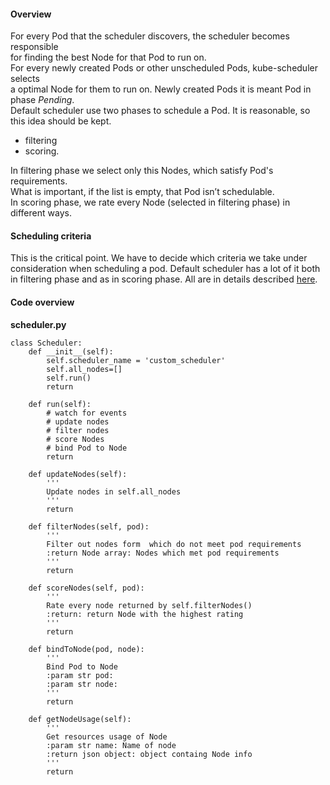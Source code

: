 #### Overview
For every Pod that the scheduler discovers, the scheduler becomes responsible <br>
for finding the best Node for that Pod to run on. <br>
For every newly created Pods or other unscheduled Pods, kube-scheduler selects <br>
a optimal Node for them to run on. Newly created Pods it is meant Pod in phase _Pending_. <br>
Default scheduler use two phases to schedule a Pod. It is reasonable, so this idea should be kept.
- filtering
- scoring.

In filtering phase we select only this Nodes, which satisfy Pod's requirements. <br>
What is important, if the list is empty, that Pod isn’t schedulable. <br>
In scoring phase, we rate every Node (selected in filtering phase) in different ways. <br>

#### Scheduling criteria
This is the critical point. We have to decide which criteria we take under <br>
consideration when scheduling a pod. Default scheduler has a lot of it both <br>
in filtering phase and as in scoring phase. All are in details described [here](https://kubernetes.io/docs/concepts/scheduling/kube-scheduler/#default-policies). <br>


#### Code overview
__scheduler.py__
```
class Scheduler:
	def __init__(self):
		self.scheduler_name = 'custom_scheduler'
		self.all_nodes=[]
		self.run()
		return

	def run(self):
		# watch for events
		# update nodes
		# filter nodes
		# score Nodes
		# bind Pod to Node
		return

	def updateNodes(self):
		'''
		Update nodes in self.all_nodes
		'''
		return

	def filterNodes(self, pod):
		'''
		Filter out nodes form  which do not meet pod requirements
		:return Node array: Nodes which met pod requirements
		'''
		return

	def scoreNodes(self, pod):
		'''
		Rate every node returned by self.filterNodes()
		:return: return Node with the highest rating
		'''
		return

	def bindToNode(pod, node):
		'''
		Bind Pod to Node
		:param str pod:
		:param str node:
		'''
		return

	def getNodeUsage(self):
		'''
		Get resources usage of Node
		:param str name: Name of node
		:return json object: object containg Node info
		'''
		return

```
